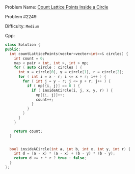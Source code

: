 Problem Name: [Count Lattice Points Inside a Circle](https://leetcode.com/problems/count-lattice-points-inside-a-circle/)

Problem #2249

Difficulty: `Medium`

Cpp:

```cpp
class Solution {
public:
  int countLatticePoints(vector<vector<int>>& circles) {
    int count = 0;
    map < pair < int, int >, int > mp;
    for ( auto circle : circles ) {
      int x = circle[0], y = circle[1], r = circle[2];
      for ( int i = x - r; i <= x + r; i++ ) {
        for ( int j = y - r; j <= y + r; j++ ) {
          if ( mp[{i, j}] == 0 ) {
            if ( insideACircle(i, j, x, y, r) ) {
              mp[{i, j}]++;
              count++;
            }
          }
        }
      }
    }

    return count;
  }


  bool insideACircle(int a, int b, int x, int y, int r) {
    int d = (a - x) * (a - x) + (b - y) * (b - y);
    return d <= r * r ? true : false;
  }
};
```

